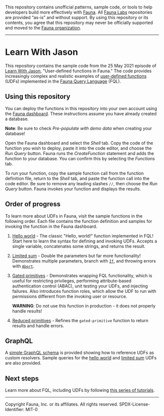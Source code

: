 This repository contains unofficial patterns, sample code, or tools to help developers build more effectively with [Fauna][fauna]. All [Fauna Labs][fauna-labs] repositories are provided “as-is” and without support. By using this repository or its contents, you agree that this repository may never be officially supported and moved to the [Fauna organization][fauna-organization].

---
# Learn With Jason

This repository contains the sample code from the 25 May 2021 episode of [Learn With Jason][episode], "User-defined functions in Fauna." The code provides increasingly complex and realistic examples of [user-defined functions][udfs] (UDFs) implemented in the [Fauna Query Language][fql] (FQL).

## Using this repository

You can deploy the functions in this repository into your own account using the [Fauna dashboard][fauna-dashboard]. These instructions assume you have already created a database.

**Note**: Be sure to check *Pre-populate with demo data* when creating your database!

Open the Fauna dashboard and select the *Shell* tab. Copy the code of the function you wish to deploy, paste it into the code editor, and choose the *Run Query* button. Fauna runs the *CreateFunction* statement and adds the function to your database. You can confirm this by selecting the *Functions* tab.

To run your function, copy the sample function call from the function definition file, return to the *Shell* tab, and paste the function call into the code editor. Be sure to remove any leading slashes `//`, then choose the *Run Query* button. Fauna invokes your function and displays the results.

## Order of progress

To learn more about UDFs in Fauna, visit the sample functions in the following order. Each file contains the function definition and samples for invoking the function in the Fauna dashboard.

1. [Hello world](fql/functions/hello-world.fql) - The classic "Hello, world!" function implemented in FQL! Start here to learn the syntax for defining and invoking UDFs. Accepts a single variable, concatenates some strings, and returns the result.
1. [Limited sum](fql/functions/limit-adder.fql) - Double the parameters but far more functionality! Demonstrates multiple parameters, branch with [`If`][fql-if], and throwing errors with [`Abort`][fql-abort].
1. [Gated primitives](fql/functions/gated-primitive.fql) - Demonstrates wrapping FQL functionality, which is useful for restricting privileges, performing attribute-based authentication control (ABAC), unit testing your UDFs, and injecting failures. Also introduces function roles, which allow the UDF to run with permissions different from the invoking user or resource.

    **WARNING**: Do not use this function in production - it does not properly handle results!

1. [Reduced primitives](fql/functions/reduced-primitive.fql) - Refines the `gated-primitive` function to return results and handle errors.

## GraphQL

A [simple GraphQL schema](graphql/schema.graphql) is provided showing how to reference UDFs as custom resolvers. Sample queries for the [hello world](graphql/queries/hello-world.graphql) and [limited sum](graphql/queries/limited-sum.graphql) UDFs are also provided.

## Next steps

Learn more about FQL, including UDFs by following [this series of tutorials][fql-tutorials].

---

Copyright Fauna, Inc. or its affiliates. All rights reserved. SPDX-License-Identifier: MIT-0

[episode]: https://www.learnwithjason.dev/user-defined-functions-in-fauna
[fauna]: https://www.fauna.com/
[fauna-dashboard]: https://dashboard.fauna.com/
[fauna-labs]: https://github.com/fauna-labs
[fauna-organization]: https://github.com/fauna
[fql]: https://docs.fauna.com/fauna/current/api/fql/
[fql-abort]: https://docs.fauna.com/fauna/current/api/fql/functions/abort
[fql-if]: https://docs.fauna.com/fauna/current/api/fql/functions/if
[fql-tutorials]: https://fauna.com/blog/getting-started-with-fql-faunadbs-native-query-language-part-1
[udfs]: https://docs.fauna.com/fauna/current/api/fql/user_defined_functions
